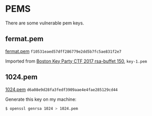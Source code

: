 # PEMS
There are some vulnerable pem keys.

## fermat.pem
[fermat.pem](./fermat.pem) `f10531eaed57dff286779e2dd5b7fc5ae831f2e7`

Imported from [Boston Key Party CTF 2017 rsa-buffet 150](https://github.com/ctfs/write-ups-2017/tree/master/boston-key-party-2017/crypto/rsa-buffet-150), `key-1.pem`

## 1024.pem
[1024.pem](./1024.pem) `d6a08e9d28fa3fedf3909aae4e4fae285129cd44
`

Generate this key on my machine:

```bash
$ openssl genrsa 1024 > 1024.pem
```
